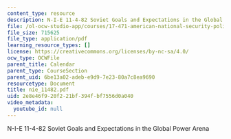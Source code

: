 ```yaml
---
content_type: resource
description: N-I-E 11-4-82 Soviet Goals and Expectations in the Global Power Arena
file: /ol-ocw-studio-app/courses/17-471-american-national-security-policy-fall-2002/2e8e46f920f221bf394fbf7556d0a040_nie_11482.pdf
file_size: 715625
file_type: application/pdf
learning_resource_types: []
license: https://creativecommons.org/licenses/by-nc-sa/4.0/
ocw_type: OCWFile
parent_title: Calendar
parent_type: CourseSection
parent_uid: 6be13a02-adeb-e9d9-7e23-80a7c8ea9690
resourcetype: Document
title: nie_11482.pdf
uid: 2e8e46f9-20f2-21bf-394f-bf7556d0a040
video_metadata:
  youtube_id: null
---
```

N-I-E 11-4-82 Soviet Goals and Expectations in the Global Power Arena